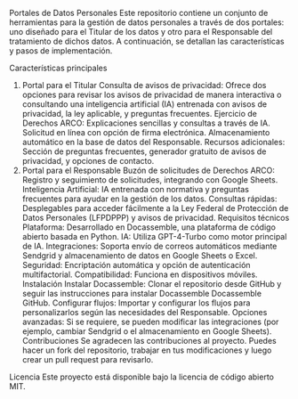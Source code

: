 Portales de Datos Personales
Este repositorio contiene un conjunto de herramientas para la gestión de datos personales a través de dos portales: uno diseñado para el Titular de los datos y otro para el Responsable del tratamiento de dichos datos. A continuación, se detallan las características y pasos de implementación.

Características principales
1. Portal para el Titular
Consulta de avisos de privacidad: Ofrece dos opciones para revisar los avisos de privacidad de manera interactiva o consultando una inteligencia artificial (IA) entrenada con avisos de privacidad, la ley aplicable, y preguntas frecuentes.
Ejercicio de Derechos ARCO:
Explicaciones sencillas y consultas a través de IA.
Solicitud en línea con opción de firma electrónica.
Almacenamiento automático en la base de datos del Responsable.
Recursos adicionales: Sección de preguntas frecuentes, generador gratuito de avisos de privacidad, y opciones de contacto.
2. Portal para el Responsable
Buzón de solicitudes de Derechos ARCO: Registro y seguimiento de solicitudes, integrando con Google Sheets.
Inteligencia Artificial: IA entrenada con normativa y preguntas frecuentes para ayudar en la gestión de los datos.
Consultas rápidas: Desplegables para acceder fácilmente a la Ley Federal de Protección de Datos Personales (LFPDPPP) y avisos de privacidad.
Requisitos técnicos
Plataforma: Desarrollado en Docassemble, una plataforma de código abierto basada en Python.
IA: Utiliza GPT-4-Turbo como motor principal de IA.
Integraciones: Soporta envío de correos automáticos mediante Sendgrid y almacenamiento de datos en Google Sheets o Excel.
Seguridad: Encriptación automática y opción de autenticación multifactorial.
Compatibilidad: Funciona en dispositivos móviles.
Instalación
Instalar Docassemble: Clonar el repositorio desde GitHub y seguir las instrucciones para instalar Docassemble Docassemble GitHub.
Configurar flujos: Importar y configurar los flujos para personalizarlos según las necesidades del Responsable.
Opciones avanzadas: Si se requiere, se pueden modificar las integraciones (por ejemplo, cambiar Sendgrid o el almacenamiento en Google Sheets).
Contribuciones
Se agradecen las contribuciones al proyecto. Puedes hacer un fork del repositorio, trabajar en tus modificaciones y luego crear un pull request para revisarlo.

Licencia
Este proyecto está disponible bajo la licencia de código abierto MIT.